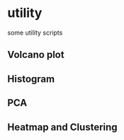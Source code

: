 # utility
some utility scripts


## Volcano plot


## Histogram

## PCA


## Heatmap and Clustering


